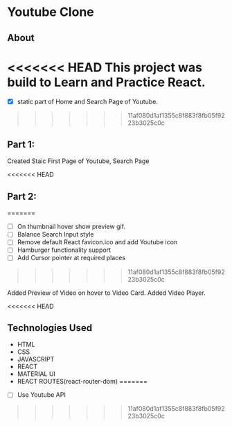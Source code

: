 # Youtube Clone

## About

<<<<<<< HEAD
This project was build to Learn and Practice React.
=======
- [x] static part of Home and Search Page of Youtube.
>>>>>>> 11af080d1af1355c8f883f8fb05f9223b3025c0c

## Part 1:

Created Staic First Page of Youtube, Search Page

<<<<<<< HEAD
## Part 2:
=======
- [ ] On thumbnail hover show preview gif.
- [ ] Balance Search Input style
- [ ] Remove default React favicon.ico and add Youtube icon
- [ ] Hamburger functionality support
- [ ] Add Cursor pointer at required places
>>>>>>> 11af080d1af1355c8f883f8fb05f9223b3025c0c

Added Preview of Video on hover to Video Card.
Added Video Player.

<<<<<<< HEAD
## Technologies Used

- HTML
- CSS
- JAVASCRIPT
- REACT
- MATERIAL UI
- REACT ROUTES(react-router-dom)
=======
- [ ] Use Youtube API
>>>>>>> 11af080d1af1355c8f883f8fb05f9223b3025c0c
